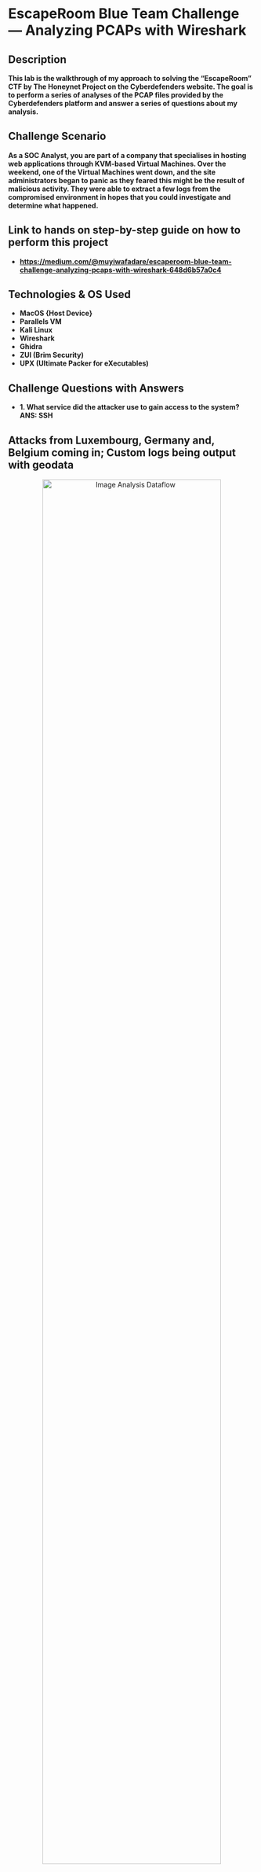 <h1>EscapeRoom Blue Team Challenge — Analyzing PCAPs with Wireshark</h1>

<h2>Description</h2>
<b>
 This lab is the walkthrough of my approach to solving the “EscapeRoom” CTF by The Honeynet Project on the Cyberdefenders website. The goal is to perform a series of analyses of the PCAP files provided by the Cyberdefenders platform and answer a series of questions about my analysis.
</b>

## Challenge Scenario
<b>As a SOC Analyst, you are part of a company that specialises in hosting web applications through KVM-based Virtual Machines. Over the weekend, one of the Virtual Machines went down, and the site administrators began to panic as they feared this might be the result of malicious activity. They were able to extract a few logs from the compromised environment in hopes that you could investigate and determine what happened.
</b>
<br />

<h2>Link to hands on step-by-step guide on how to perform this project</h2>

- <b>https://medium.com/@muyiwafadare/escaperoom-blue-team-challenge-analyzing-pcaps-with-wireshark-648d6b57a0c4</b>


## Technologies & OS Used

- <b>MacOS {Host Device}</b>
- <b>Parallels VM</b>
- <b>Kali Linux</b>
- <b>Wireshark</b>
- <b>Ghidra</b>
- <b>ZUI (Brim Security)</b>
- <b>UPX (Ultimate Packer for eXecutables)</b>

## Challenge Questions with Answers

- <b>1. What service did the attacker use to gain access to the system?</b>
<b>ANS: SSH</b>


<h2>Attacks from Luxembourg, Germany and, Belgium coming in; Custom logs being output with geodata</h2>

<p align="center">
<img src="https://imgpile.com/images/hoXc8X.png" height="85%" width="85%" alt="Image Analysis Dataflow"/>
</p>

<h2>World map of incoming attacks after 5 hours (built custom logs including geodata)</h2>

<p align="center">
<img src="https://imgpile.com/images/hoXba3.png" height="100%" width="100%" alt="Image Analysis Dataflow"/>
</p>


<!--
 ```diff
- text in red
+ text in green
! text in orange
# text in gray
@@ text in purple (and bold)@@
```
--!>
